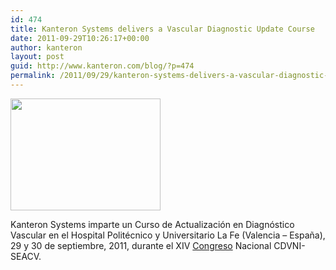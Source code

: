 ```yaml
---
id: 474
title: Kanteron Systems delivers a Vascular Diagnostic Update Course
date: 2011-09-29T10:26:17+00:00
author: kanteron
layout: post
guid: http://www.kanteron.com/blog/?p=474
permalink: /2011/09/29/kanteron-systems-delivers-a-vascular-diagnostic-update-course/
---
```

<img class="aligncenter" title="course" src="http://farm7.static.flickr.com/6153/6195258823_6b1a59f493_m.jpg" alt="" width="240" height="179" />

Kanteron Systems imparte un Curso de Actualización en Diagnóstico Vascular en el Hospital Politécnico y Universitario La Fe (Valencia &#8211; España), 29 y 30 de septiembre, 2011, durante el XIV <a title="http://www.congresosxxi.com/?area=9&pid=14&eid=127" href="http://www.congresosxxi.com/?area=9&pid=14&eid=127" target="_blank">Congreso</a> Nacional CDVNI-SEACV.